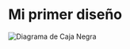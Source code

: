# Mi primer diseño 
![Diagrama de Caja Negra](https://github.com/JeredyBeltran/Images/blob/main/Caja%20(2).png?raw=true)
